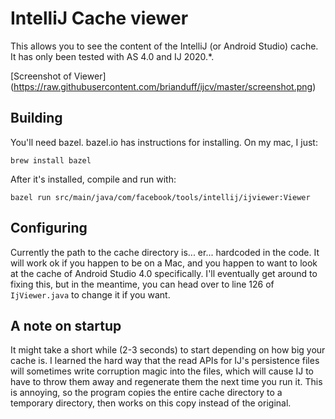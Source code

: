 # IntelliJ Cache viewer

This allows you to see the content of the IntelliJ (or Android Studio) cache. It has only been tested with AS 4.0 and IJ 2020.*.

[Screenshot of Viewer]
(https://raw.githubusercontent.com/brianduff/ijcv/master/screenshot.png)

## Building

You'll need bazel. bazel.io has instructions for installing. On my mac, I just:

```
brew install bazel
```

After it's installed, compile and run with:

```
bazel run src/main/java/com/facebook/tools/intellij/ijviewer:Viewer
```

## Configuring

Currently the path to the cache directory is... er... hardcoded in the code. It will work ok if you happen to be on a Mac, and you happen to want to look at the cache of Android Studio 4.0 specifically. I'll eventually get around to fixing this, but in the meantime, you can head over to line 126 of `IjViewer.java` to change it if you want.

## A note on startup

It might take a short while (2-3 seconds) to start depending on how big your cache is. I learned the hard way that the read APIs for IJ's persistence files will sometimes write corruption magic into the files, which will cause IJ to have to throw them away and regenerate them the next time you run it. This is annoying, so the program copies the entire cache directory to a temporary directory, then works on this copy instead of the original.
